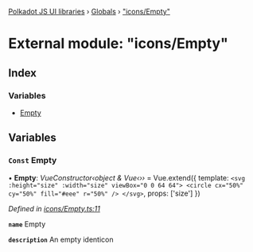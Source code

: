 [Polkadot JS UI libraries](../README.md) › [Globals](../globals.md) › ["icons/Empty"](_icons_empty_.md)

# External module: "icons/Empty"

## Index

### Variables

* [Empty](_icons_empty_.md#const-empty)

## Variables

### `Const` Empty

• **Empty**: *VueConstructor‹object & Vue‹››* =  Vue.extend({
  template: `
    <svg :height="size" :width="size" viewBox="0 0 64 64">
      <circle cx="50%" cy="50%" fill="#eee" r="50%" />
    </svg>
  `,
  props: ['size']
})

*Defined in [icons/Empty.ts:11](https://github.com/polkadot-js/ui/blob/b7819483/packages/vue-identicon/src/icons/Empty.ts#L11)*

**`name`** Empty

**`description`** An empty identicon

